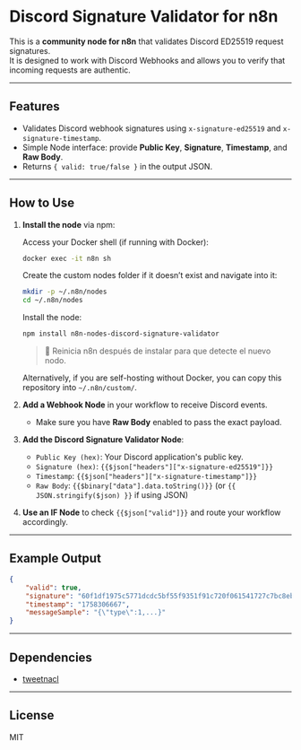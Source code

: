 # Discord Signature Validator for n8n

This is a **community node for n8n** that validates Discord ED25519 request signatures.  
It is designed to work with Discord Webhooks and allows you to verify that incoming requests are authentic.

---

## Features

- Validates Discord webhook signatures using `x-signature-ed25519` and `x-signature-timestamp`.
- Simple Node interface: provide **Public Key**, **Signature**, **Timestamp**, and **Raw Body**.
- Returns `{ valid: true/false }` in the output JSON.

---

## How to Use

1. **Install the node** via npm:

   Access your Docker shell (if running with Docker):

   ```bash
   docker exec -it n8n sh
   ```

   Create the custom nodes folder if it doesn’t exist and navigate into it:

   ```bash
   mkdir -p ~/.n8n/nodes
   cd ~/.n8n/nodes
   ```

   Install the node:

   ```bash
   npm install n8n-nodes-discord-signature-validator
   ```

   > 🔁 Reinicia n8n después de instalar para que detecte el nuevo nodo.

   Alternatively, if you are self-hosting without Docker, you can copy this repository into `~/.n8n/custom/`.

2. **Add a Webhook Node** in your workflow to receive Discord events.

   - Make sure you have **Raw Body** enabled to pass the exact payload.

3. **Add the Discord Signature Validator Node**:

   - `Public Key (hex)`: Your Discord application's public key.
   - `Signature (hex)`: `{{$json["headers"]["x-signature-ed25519"]}}`
   - `Timestamp`: `{{$json["headers"]["x-signature-timestamp"]}}`
   - `Raw Body`: `{{$binary["data"].data.toString()}}` (or `{{ JSON.stringify($json) }}` if using JSON)

4. **Use an IF Node** to check `{{$json["valid"]}}` and route your workflow accordingly.

---

## Example Output

```json
{
	"valid": true,
	"signature": "60f1df1975c5771dcdc5bf55f9351f91c720f061541727c7bc8ebb058638f01eb261767d98259564a28f5699ebc3cfd0ad7d269825f01a012da20ebf21deaf0c",
	"timestamp": "1758306667",
	"messageSample": "{\"type\":1,...}"
}
```

---

## Dependencies

- [tweetnacl](https://www.npmjs.com/package/tweetnacl)

---

## License

MIT
